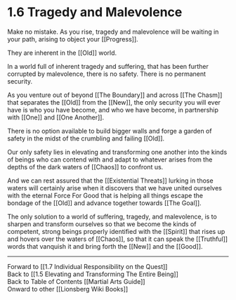 # 1.6 Tragedy and Malevolence

Make no mistake. As you rise, tragedy and malevolence will be waiting in your path, arising to object your [[Progress]]. 

They are inherent in the [[Old]] world. 

In a world full of inherent tragedy and suffering, that has been further corrupted by malevolence, there is no safety. There is no permanent security. 

As you venture out of beyond [[The Boundary]] and across [[The Chasm]] that separates the [[Old]] from the [[New]], the only security you will ever have is who you have become, and who we have become, in partnership with [[One]] and [[One Another]]. 

There is no option available to build bigger walls and forge a garden of safety in the midst of the crumbling and failing [[Old]]. 

Our only safety lies in elevating and transforming one another into the kinds of beings who can contend with and adapt to whatever arises from the depths of the dark waters of [[Chaos]] to confront us. 

And we can rest assured that the [[Existential Threats]] lurking in those waters will certainly arise when it discovers that we have united ourselves with the eternal Force For Good that is helping all things escape the bondage of the [[Old]] and advance together towards [[The Goal]]. 

The only solution to a world of suffering, tragedy, and malevolence, is to sharpen and transform ourselves so that we become the kinds of competent, strong beings properly identified with the [[Spirit]] that rises up and hovers over the waters of [[Chaos]], so that it can speak the [[Truthful]] words that vanquish it and bring forth the [[New]] and the [[Good]].  

____
Forward to [[1.7 Individual Responsibility on the Quest]]  
Back to [[1.5 Elevating and Transforming The Entire Being]]  
Back to Table of Contents [[Martial Arts Guide]]  
Onward to other [[Lionsberg Wiki Books]]  


